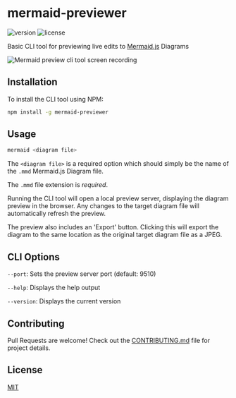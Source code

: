 # mermaid-previewer

![version](https://img.shields.io/npm/v/mermaid-previewer?style=for-the-badge) ![license](https://img.shields.io/npm/l/mermaid-previewer?style=for-the-badge)

Basic CLI tool for previewing live edits to [Mermaid.js](https://mermaid-js.github.io/) Diagrams

![Mermaid preview cli tool screen recording](./resources/preview.gif)

## Installation

To install the CLI tool using NPM:

```bash
npm install -g mermaid-previewer
```

## Usage

```bash
mermaid <diagram file>
```

The `<diagram file>` is a required option which should simply be the name of the `.mmd` Mermaid.js
Diagram file.

The `.mmd` file extension is *required*.

Running the CLI tool will open a local preview server, displaying the diagram preview in the
browser. Any changes to the target diagram file will automatically refresh the preview.

The preview also includes an 'Export' button. Clicking this will export the diagram to the same
location as the original target diagram file as a JPEG.

## CLI Options

`--port`: Sets the preview server port (default: 9510)

`--help`: Displays the help output

`--version`: Displays the current version

## Contributing
Pull Requests are welcome! Check out the [CONTRIBUTING.md](./CONTRIBUTING.md) file for project
details.

## License
[MIT](./LICENSE)
